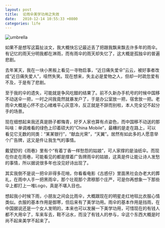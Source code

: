```yaml
---
layout: post
title:  论雨伞美学功用之失效
date:   2010-12-14 10:55:33 +0800
categories: life
---
```

![umbrella](http://img10.deviantart.net/6fd5/i/2007/105/6/5/paper_umbrella_4_by_apri1_stock.jpg)

如果不是想写这篇扯淡文，我大概快忘记最近丢了把跟我飘来飘去许多年的雨伞。有记忆的雨天分明我都在淋雨，而有雨伞的雨天却失忆了，这大概是孤独伞的普遍悲剧。

去年某天，我在一块小黑板上看见一寻物启事，“近日痛失爱伞”云云，被好事者改成“近日痛失爱人”，哑然失笑。现在想来，失主必是爱物之人，但却一时疏忽爱有不及，于是有了悲剧。

至于我的伞的遗失，可能就是争风吃醋的结果了。前不久新办手机号的时候中国移不动送伞一把，一时之间我竟然就暴发户了，于是办公室放一把，宿舍放一把。老雨伞大概是心怀不忿心绪难平心灰意冷，反正就是不辞而别啦，本人完全记不起分手的场景。

现在细想起来我还真是肠子都悔青，好歹人家也算有点姿色，而中国移不动送的那叫啥：单调难看的绿色上印着硕大的“China Mobile”，最糟的是走在路上，可以看见它无数的同类：“某某银行”，“献血光荣”，“天翼”。居然有如此多的人愿意举个广告牌，这又是件让我生气的事情。

戴望舒的《雨巷》里有个“有着丁香一样愁怨的姑娘”，可人家撑的是油纸伞。而现在你走在雨巷，可能看见的都是撑着广告牌雨伞的姑娘，这真是件让能让诗人发愁的事情，所以据说很多年也没见好诗出现了。

其实我倒不是说一把伞非得多花哨，你看看电影《古惑仔》里面黑社会办老大的葬礼，在雨中人手一把黑雨伞，那个壮观那个肃穆那个庄严，可是你再想象一下那些伞上都打上一堆Logo，真是不堪入目也。

想起我小时候下雨，小朋友之间会比雨伞，大概跟现在的明星走红地毯比衣服心情类似。衣服的基本作用是御寒，但后来有了美学功用。雨伞的基本作用是挡雨，在中国据说还是一个女人发明的，本来也可以发展一下美学功用，可惜现在的有钱人都不大用伞了，车来车去，鞋不沾水，而没了有钱人的参与，伞这个东西大概是时尚不起来美学不起来了。
